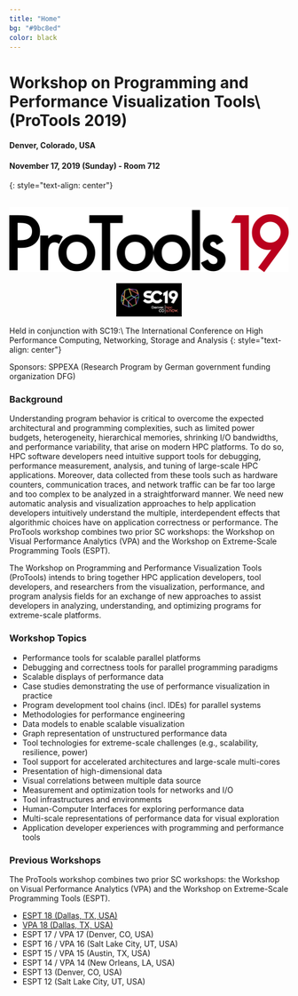 ```yaml
---
title: "Home"
bg: "#9bc8ed"
color: black
---
```


# Workshop on Programming and Performance Visualization Tools\\(ProTools 2019)
#### Denver, Colorado, USA
#### November 17, 2019 (Sunday) - Room 712
{: style="text-align: center"}

<div style="text-align:center;">
  <br><img src="img/protools19.png" />
  <br><br>
  <a href="http://sc19.supercomputing.org"><img src="img/SC19FullColor.png" height=60/></a>
</div>

Held in conjunction with SC19:\\
The International Conference on High Performance Computing, Networking, Storage and Analysis
{: style="text-align: center"}

Sponsors: SPPEXA (Research Program by German government funding organization DFG)

### Background

Understanding program behavior is critical to overcome the expected architectural and programming complexities, such as limited power budgets, heterogeneity, hierarchical memories, shrinking I/O bandwidths, and performance variability, that arise on modern HPC platforms. To do so, HPC software developers need intuitive support tools for debugging, performance measurement, analysis, and tuning of large-scale HPC applications. Moreover, data collected from these tools such as hardware counters, communication traces, and network traffic can be far too large and too complex to be analyzed in a straightforward manner. We need new automatic analysis and visualization approaches to help application developers intuitively understand the multiple, interdependent effects that algorithmic choices have on application correctness or performance.
The ProTools workshop combines two prior SC workshops: the Workshop on Visual Performance Analytics (VPA) and the Workshop on Extreme-Scale Programming Tools (ESPT).

The Workshop on Programming and Performance Visualization Tools (ProTools) intends to bring together HPC application developers, tool developers, and researchers from the visualization, performance, and program analysis fields for an exchange of new approaches to assist developers in analyzing, understanding, and optimizing programs for extreme-scale platforms.

### Workshop Topics

- Performance tools for scalable parallel platforms
- Debugging and correctness tools for parallel programming paradigms
- Scalable displays of performance data
- Case studies demonstrating the use of performance visualization in practice
- Program development tool chains (incl. IDEs) for parallel systems
- Methodologies for performance engineering
- Data models to enable scalable visualization
- Graph representation of unstructured performance data
- Tool technologies for extreme-scale challenges (e.g., scalability, resilience, power)
- Tool support for accelerated architectures and large-scale multi-cores
- Presentation of high-dimensional data
- Visual correlations between multiple data source
- Measurement and optimization tools for networks and I/O
- Tool infrastructures and environments
- Human-Computer Interfaces for exploring performance data
- Multi-scale representations of performance data for visual exploration
- Application developer experiences with programming and performance tools

### Previous Workshops

The ProTools workshop combines two prior SC workshops: the Workshop on Visual Performance Analytics (VPA) and the Workshop on Extreme-Scale Programming Tools (ESPT).

* [ESPT 18 (Dallas, TX, USA)](https://www.vi-hps.org/symposia/espt/espt-sc18.html)
* [VPA 18 (Dallas, TX, USA)](http://vpa18.github.io)
* ESPT 17 / VPA 17 (Denver, CO, USA)
* ESPT 16 / VPA 16 (Salt Lake City, UT, USA)
* ESPT 15 / VPA 15 (Austin, TX, USA)
* ESPT 14 / VPA 14 (New Orleans, LA, USA)
* ESPT 13 (Denver, CO, USA)
* ESPT 12 (Salt Lake City, UT, USA)
